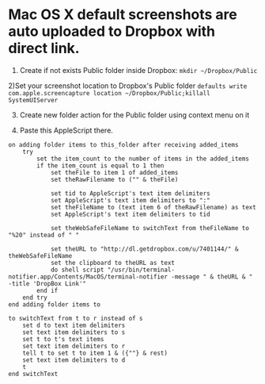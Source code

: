 # Mac OS X default screenshots are auto uploaded to Dropbox with direct link.

1) Create if not exists Public folder inside Dropbox:
`mkdir ~/Dropbox/Public`

2)Set your screenshot location to Dropbox's Public folder
`defaults write com.apple.screencapture location ~/Dropbox/Public;killall SystemUIServer`

3) Create new folder action for the Public folder using context menu on it

4) Paste this AppleScript there.
```
on adding folder items to this_folder after receiving added_items
	try
		set the item_count to the number of items in the added_items
		if the item_count is equal to 1 then
			set theFile to item 1 of added_items
			set theRawFilename to ("" & theFile)
			
			set tid to AppleScript's text item delimiters
			set AppleScript's text item delimiters to ":"
			set theFileName to (text item 6 of theRawFilename) as text
			set AppleScript's text item delimiters to tid
			
			set theWebSafeFileName to switchText from theFileName to "%20" instead of " "
			
			set theURL to "http://dl.getdropbox.com/u/7401144/" & theWebSafeFileName
			set the clipboard to theURL as text
			do shell script "/usr/bin/terminal-notifier.app/Contents/MacOS/terminal-notifier -message " & theURL & " -title 'DropBox Link'"
		end if
	end try
end adding folder items to

to switchText from t to r instead of s
	set d to text item delimiters
	set text item delimiters to s
	set t to t's text items
	set text item delimiters to r
	tell t to set t to item 1 & ({""} & rest)
	set text item delimiters to d
	t
end switchText
```
